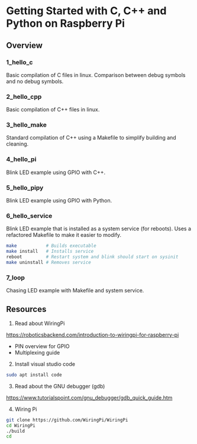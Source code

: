 # Getting Started with C, C++ and Python on Raspberry Pi

## Overview

### 1_hello_c

Basic compilation of C files in linux. 
Comparison between debug symbols and no debug symbols.

### 2_hello_cpp

Basic compilation of C++ files in linux.

### 3_hello_make

Standard compilation of C++ using a Makefile to simplify building and cleaning.

### 4_hello_pi

Blink LED example using GPIO with C++.

### 5_hello_pipy

Blink LED example using GPIO with Python.

### 6_hello_service

Blink LED example that is installed as a system service (for reboots).
Uses a refactored Makefile to make it easier to modify.

```bash
make           # Builds executable
make install   # Installs service
reboot         # Restart system and blink should start on sysinit
make uninstall # Removes service
```

### 7_loop

Chasing LED example with Makefile and system service.

## Resources

1. Read about WiringPi

https://roboticsbackend.com/introduction-to-wiringpi-for-raspberry-pi

* PIN overview for GPIO
* Multiplexing guide

2. Install visual studio code

```bash
sudo apt install code
```

3. Read about the GNU debugger (gdb)

https://www.tutorialspoint.com/gnu_debugger/gdb_quick_guide.htm

4. Wiring Pi

```bash
git clone https://github.com/WiringPi/WiringPi
cd WiringPi
./build
cd
```
